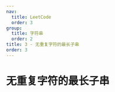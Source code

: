 ```yaml
---
nav:
  title: LeetCode
  order: 3
group:
  title: 字符串
  order: 2
title: 3 - 无重复字符的最长子串
order: 3
---
```


# 无重复字符的最长子串